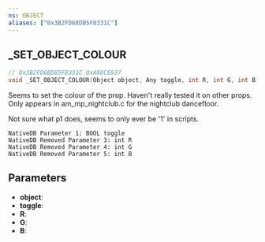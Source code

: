```yaml
---
ns: OBJECT
aliases: ["0x3B2FD68DB5F8331C"]
---
```

## _SET_OBJECT_COLOUR

```c
// 0x3B2FD68DB5F8331C 0xA88C6937
void _SET_OBJECT_COLOUR(Object object, Any toggle, int R, int G, int B);
```

Seems to set the colour of the prop. Haven't really tested it on other props.
Only appears in am_mp_nightclub.c for the nightclub dancefloor.

Not sure what p1 does, seems to only ever be '1' in scripts.

```
NativeDB Parameter 1: BOOL toggle
NativeDB Removed Parameter 3: int R
NativeDB Removed Parameter 4: int G
NativeDB Removed Parameter 5: int B
```

## Parameters
* **object**: 
* **toggle**: 
* **R**:
* **G**:
* **B**:
